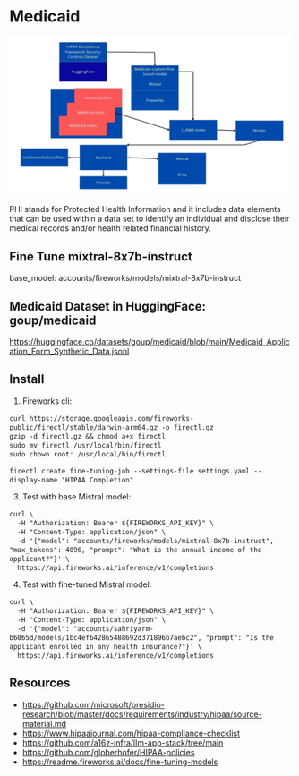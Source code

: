 # Medicaid

![architecture](./images/architecture.jpg "Medicaid Architecture")

PHI stands for Protected Health Information and it includes data elements that can be used within a data set to identify an individual and disclose their medical records and/or health related financial history.

## Fine Tune mixtral-8x7b-instruct

base_model: accounts/fireworks/models/mixtral-8x7b-instruct

## Medicaid Dataset in HuggingFace: goup/medicaid
https://huggingface.co/datasets/goup/medicaid/blob/main/Medicaid_Application_Form_Synthetic_Data.jsonl


## Install

1. Fireworks cli:
```
curl https://storage.googleapis.com/fireworks-public/firectl/stable/darwin-arm64.gz -o firectl.gz
gzip -d firectl.gz && chmod a+x firectl
sudo mv firectl /usr/local/bin/firectl
sudo chown root: /usr/local/bin/firectl
```

```
firectl create fine-tuning-job --settings-file settings.yaml --display-name "HIPAA Completion"
```

3. Test with base Mistral model:
```
curl \
  -H "Authorization: Bearer ${FIREWORKS_API_KEY}" \
  -H "Content-Type: application/json" \
  -d '{"model": "accounts/fireworks/models/mixtral-8x7b-instruct",  "max_tokens": 4096, "prompt": "What is the annual income of the applicant?"}' \
  https://api.fireworks.ai/inference/v1/completions
```

4. Test with fine-tuned Mistral model:
```
curl \
  -H "Authorization: Bearer ${FIREWORKS_API_KEY}" \
  -H "Content-Type: application/json" \
  -d '{"model": "accounts/sahriyarm-b6065d/models/1bc4ef642865488692d371896b7aebc2", "prompt": "Is the applicant enrolled in any health insurance?"}' \
  https://api.fireworks.ai/inference/v1/completions
```




## Resources
- https://github.com/microsoft/presidio-research/blob/master/docs/requirements/industry/hipaa/source-material.md
- https://www.hipaajournal.com/hipaa-compliance-checklist
- https://github.com/a16z-infra/llm-app-stack/tree/main
- https://github.com/globerhofer/HIPAA-policies
- https://readme.fireworks.ai/docs/fine-tuning-models
